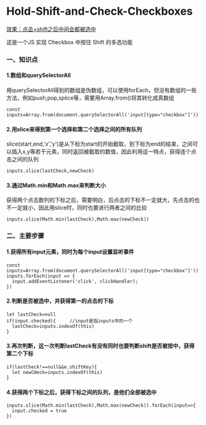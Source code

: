 # Hold-Shift-and-Check-Checkboxes
<a href="https://xl-z4869.github.io/Hold-Shift-and-Check-Checkboxes/index.html">效果：点击+shift之后中间会都被选中</a>
<p>这是一个JS 实现 Checkbox 中按住 Shift 的多选功能</p>
 
 
### 一、知识点
#### 1.数组和querySelectorAll
用querySelectorAll得到的数组是伪数组，可以使用forEach，但没有数组的一些方法，例如push,pop,splice等，需要用Array.from()将其转化成真数组
 ```
const inputs=Array.from(document.querySelectorAll('input[type="checkbox"]'))
 ```

#### 2.用slice来得到第一个选择和第二个选择之间的所有队列
slice(start,end,'x','y')是从下标为start的开始截取，到下标为end的结束，之间可以插入x,y等若干元素，同时返回被截取的数值，因此利用这一特点，获得连个点击之间的队列
```
inputs.slice(lastCheck,newCheck)
```

#### 3.通过Math.min和Math.max来判断大小
获得两个点击数列的下标之后，需要明白，后点击的下标不一定就大，先点击的也不一定就小，因此用slice时，同时也要进行两者之间的比较
```
inputs.slice(Math.min(lastCheck),Math.max(newCheck))
```

### 二、主要步骤
#### 1.获得所有input元素，同时为每个input设置监听事件
```
const inputs=Array.from(document.querySelectorAll('input[type="checkbox"]'))
inputs.forEach(input => {
  input.addEventListener('click', clickHandler);
})
```

#### 2.判断是否被选中，并获得第一的点击的下标
```
let lastCheck=null
if(input.checked){     //input是指inputs中的一个
  lastCheck=inputs.indexOf(this)
}
```

#### 3.再次判断，这一次判断lastCheck有没有同时也要判断shift是否被按中，获得第二个下标
```
if(lastCheck!==null&&e.shiftKey){
  let newCHeck=inputs.indexOf(this)
}
```

#### 4.获得两个下标之后，获得下标之间的队列，是他们全部被选中
```
inputs.slice(Math.min(lastCheck),Math.max(newCheck)).forEach(input=>{
  input.checked = true
})
```
